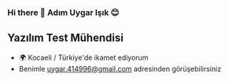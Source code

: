 ### Hi there 👋 Adım Uygar Işık :blush:

## Yazılım Test Mühendisi

* 🌍 Kocaeli / Türkiye'de ikamet ediyorum
* Benimle uygar.414996@gmail.com adresinden görüşebilirsiniz



<!--
**UYGARISIK/UYGARISIK** is a ✨ _special_ ✨ repository because its `README.md` (this file) appears on your GitHub profile.

Here are some ideas to get you started:

- 🔭 I’m currently working on ...
- 🌱 I’m currently learning ...
- 👯 I’m looking to collaborate on ...
- 🤔 I’m looking for help with ...
- 💬 Ask me about ...
- 📫 How to reach me: ...
- 😄 Pronouns: ...
- ⚡ Fun fact: ...
-->
